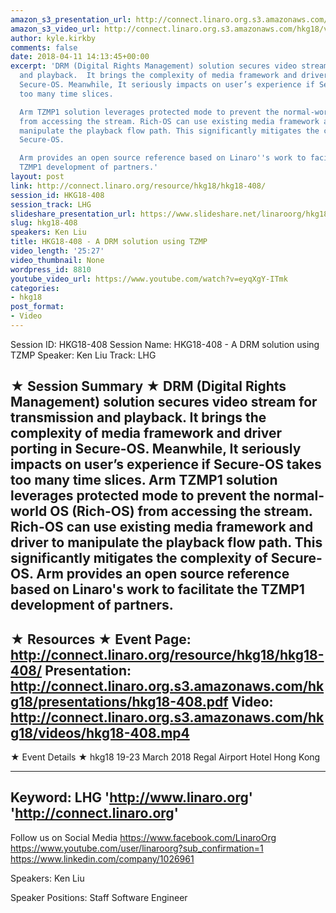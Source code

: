 ```yaml
---
amazon_s3_presentation_url: http://connect.linaro.org.s3.amazonaws.com/hkg18/presentations/hkg18-408.pdf
amazon_s3_video_url: http://connect.linaro.org.s3.amazonaws.com/hkg18/videos/hkg18-408.mp4
author: kyle.kirkby
comments: false
date: 2018-04-11 14:13:45+00:00
excerpt: 'DRM (Digital Rights Management) solution secures video stream for transmission
  and playback.  It brings the complexity of media framework and driver porting in
  Secure-OS. Meanwhile, It seriously impacts on user’s experience if Secure-OS takes
  too many time slices.

  Arm TZMP1 solution leverages protected mode to prevent the normal-world OS (Rich-OS)
  from accessing the stream. Rich-OS can use existing media framework and driver to
  manipulate the playback flow path. This significantly mitigates the complexity of
  Secure-OS.

  Arm provides an open source reference based on Linaro''s work to facilitate the
  TZMP1 development of partners.'
layout: post
link: http://connect.linaro.org/resource/hkg18/hkg18-408/
session_id: HKG18-408
session_track: LHG
slideshare_presentation_url: https://www.slideshare.net/linaroorg/hkg18408-a-drm-solution-using-tzmp
slug: hkg18-408
speakers: Ken Liu
title: HKG18-408 - A DRM solution using TZMP
video_length: '25:27'
video_thumbnail: None
wordpress_id: 8810
youtube_video_url: https://www.youtube.com/watch?v=eyqXgY-ITmk
categories:
- hkg18
post_format:
- Video
---
```


Session ID: HKG18-408
Session Name: HKG18-408 - A DRM solution using TZMP
Speaker: Ken Liu
Track: LHG


★ Session Summary ★
DRM (Digital Rights Management) solution secures video stream for transmission and playback.  It brings the complexity of media framework and driver porting in Secure-OS. Meanwhile, It seriously impacts on user’s experience if Secure-OS takes too many time slices.
Arm TZMP1 solution leverages protected mode to prevent the normal-world OS (Rich-OS) from accessing the stream. Rich-OS can use existing media framework and driver to manipulate the playback flow path. This significantly mitigates the complexity of Secure-OS.
Arm provides an open source reference based on Linaro's work to facilitate the TZMP1 development of partners.
---------------------------------------------------
★ Resources ★
Event Page: http://connect.linaro.org/resource/hkg18/hkg18-408/
Presentation: http://connect.linaro.org.s3.amazonaws.com/hkg18/presentations/hkg18-408.pdf
Video: http://connect.linaro.org.s3.amazonaws.com/hkg18/videos/hkg18-408.mp4
 ---------------------------------------------------
★ Event Details ★
hkg18
19-23 March 2018 
Regal Airport Hotel Hong Kong

---------------------------------------------------
Keyword: LHG
'http://www.linaro.org'
'http://connect.linaro.org'
---------------------------------------------------
Follow us on Social Media
https://www.facebook.com/LinaroOrg
https://www.youtube.com/user/linaroorg?sub_confirmation=1
https://www.linkedin.com/company/1026961

Speakers: Ken Liu

Speaker Positions: Staff Software Engineer


